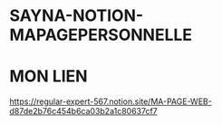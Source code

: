 # SAYNA-NOTION-MAPAGEPERSONNELLE

# MON LIEN
https://regular-expert-567.notion.site/MA-PAGE-WEB-d87de2b76c454b6ca03b2a1c80637cf7
